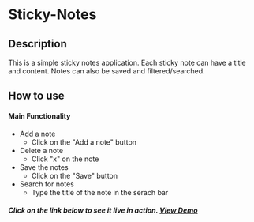 # Sticky-Notes
## Description
This is a simple sticky notes application. Each sticky note can have a title and content. Notes can also be saved and filtered/searched.

## How to use
#### Main Functionality
- Add a note
  - Click on the "Add a note" button
- Delete a note
  - Click "x" on the note
- Save the notes
  - Click on the "Save" button
- Search for notes
  - Type the title of the note in the serach bar

##### Click on the link below to see it live in action. [View Demo](http://htmlpreview.github.com/?https://github.com/swathisatish/Sticky-Notes/blob/master/sticky.html)
